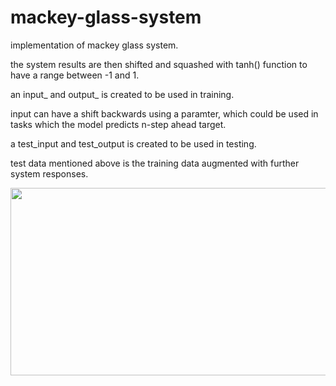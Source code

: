 # mackey-glass-system
implementation of mackey glass system. 


the system results are then shifted and squashed with tanh() function to have a range between -1 and 1.


an input_ and output_ is created to be used in training. 


input can have a shift backwards using a paramter, which could be used in tasks which the model predicts n-step ahead target.


a test_input and test_output is created to be used in testing. 
 
test data mentioned above is the training data augmented with further system responses. 

<img src="https://user-images.githubusercontent.com/50669689/189479258-7ee9bceb-49e9-4477-8262-41a088790711.png" width="700" height="300">


